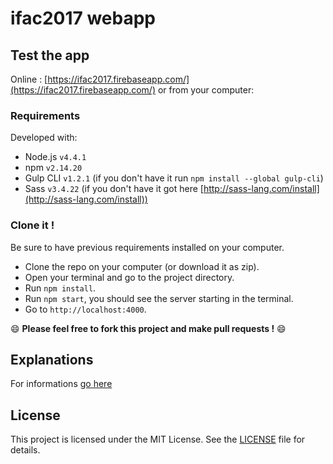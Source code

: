 # ifac2017 webapp

## Test the app

Online : [https://ifac2017.firebaseapp.com/](https://ifac2017.firebaseapp.com/) or from your computer:

### Requirements
Developed with:
- Node.js `v4.4.1`
- npm `v2.14.20`
- Gulp CLI `v1.2.1` (if you don't have it run `npm install --global gulp-cli`)
- Sass `v3.4.22` (if you don't have it got here [http://sass-lang.com/install](http://sass-lang.com/install))


### Clone it !

Be sure to have previous requirements installed on your computer.

- Clone the repo on your computer (or download it as zip).
- Open your terminal and go to the project directory.
- Run `npm install`.
- Run `npm start`, you should see the server starting in the terminal.
- Go to `http://localhost:4000`.

:smile: **Please feel free to fork this project and make pull requests !** :smile:

## Explanations

For informations [go here](https://github.com/gautierdelorme/planner/blob/master/README.md)

## License

This project is licensed under the MIT License. See the [LICENSE](LICENSE) file for details.
